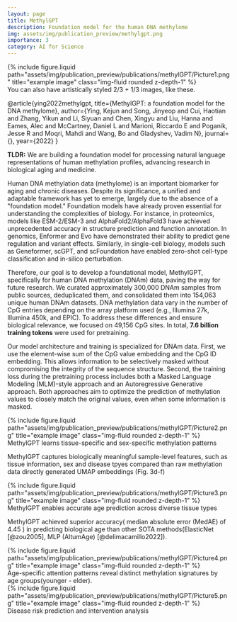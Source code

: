 ```yaml
---
layout: page
title: MethylGPT
description: Foundation model for the human DNA methylome
img: assets/img/publication_preview/methylgpt.png
importance: 3
category: AI for Science
---
```


<div class="row justify-content-sm-center">
    <div class="col-sm-12 mt-3 mt-md-0">
        {% include figure.liquid path="assets/img/publication_preview/publications/methylGPT/Picture1.png" title="example image" class="img-fluid rounded z-depth-1" %}
    </div>
</div>
<div class="caption">
    You can also have artistically styled 2/3 + 1/3 images, like these.
</div>


@article{ying2022methylgpt,
    title={MethylGPT: a foundation model for the DNA methylome},
    author={Ying, Kejun and Song, Jinyeop and Cui, Haotian and Zhang, Yikun and Li, Siyuan and Chen, Xingyu and Liu, Hanna and Eames, Alec and McCartney, Daniel L and Marioni, Riccardo E and Poganik, Jesse R and Moqri, Mahdi and Wang, Bo and Gladyshev, Vadim N},
    journal={},
    year={2022}
}



**TLDR:** We are building a foundation model for processing natural language representations of human methylation profiles, advancing research in biological aging and medicine.

Human DNA methylation data (methylome) is an important biomarker for aging and chronic diseases. Despite its significance, a unified and adaptable framework has yet to emerge, largely due to the absence of a "foundation model." Foundation models have already proven essential for understanding the complexities of biology. For instance, in proteomics, models like ESM-2/ESM-3 and AlphaFold2/AlphaFold3 have achieved unprecedented accuracy in structure prediction and function annotation. In genomics, Enformer and Evo have demonstrated their ability to predict gene regulation and variant effects. Similarly, in single-cell biology, models such as Geneformer, scGPT, and scFoundation have enabled zero-shot cell-type classification and in-silico perturbation.





Therefore, our goal is to develop a foundational model, MethylGPT, specifically for human DNA methylation (DNAm) data, paving the way for future research. We curated approximately 300,000 DNAm samples from public sources, deduplicated them, and consolidated them into 154,063 unique human DNAm datasets. DNA methylation data vary in the number of CpG entries depending on the array platform used (e.g., Illumina 27k, Illumina 450k, and EPIC). To address these differences and ensure biological relevance, we focused on 49,156 CpG sites. In total, **7.6 billion training tokens** were used for pretraining.

Our model architecture and training is specialized for DNAm data. First, we use the element-wise sum of the CpG value embedding and the CpG ID embedding. This allows information to be selectively masked without compromising the integrity of the sequence structure. Second, the training loss during the pretraining process includes both a Masked Language Modeling (MLM)-style approach and an Autoregressive Generative approach. Both approaches aim to optimize the prediction of methylation values to closely match the original values, even when some information is masked.




<div class="row justify-content-sm-center">
    <div class="col-sm-8 mt-3 mt-md-0">
        {% include figure.liquid path="assets/img/publication_preview/publications/methylGPT/Picture2.png" title="example image" class="img-fluid rounded z-depth-1" %}
    </div>
</div>
<div class="caption">
    MethylGPT learns tissue-specific and sex-specific methylation patterns
</div>



MethylGPT captures biologically meaningful sample-level features, such as tissue information, sex and disease tpyes compared than raw methylation data directly generated UMAP embeddings (Fig. 3d-f)

<div class="row justify-content-sm-center">
    <div class="col-sm-8 mt-3 mt-md-0">
        {% include figure.liquid path="assets/img/publication_preview/publications/methylGPT/Picture3.png" title="example image" class="img-fluid rounded z-depth-1" %}
    </div>
</div>
<div class="caption">
    MethylGPT enables accurate age prediction across diverse tissue types
</div>


MethylGPT achieved superior accuracy( median absolute error (MedAE) of 4.45 ) in predicting biological age than other SOTA methods(ElasticNet [@zou2005], MLP (AltumAge) [@delimacamillo2022]).


<div class="row justify-content-sm-center">
    <div class="col-sm-8 mt-3 mt-md-0">
        {% include figure.liquid path="assets/img/publication_preview/publications/methylGPT/Picture4.png" title="example image" class="img-fluid rounded z-depth-1" %}
    </div>
</div>
<div class="caption">
   Age-specific attention patterns reveal distinct methylation signatures by age groups(younger - elder).
</div>


<div class="row justify-content-sm-center">
    <div class="col-sm-8 mt-3 mt-md-0">
        {% include figure.liquid path="assets/img/publication_preview/publications/methylGPT/Picture5.png" title="example image" class="img-fluid rounded z-depth-1" %}
    </div>
</div>
<div class="caption">
    Disease risk prediction and intervention analysis
</div>



